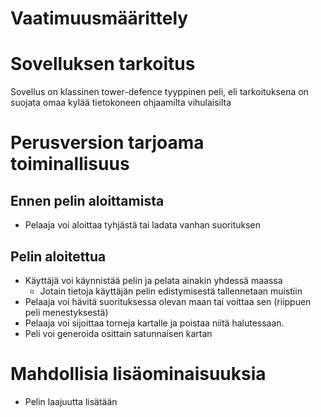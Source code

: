 # Vaatimuusmäärittely

# Sovelluksen tarkoitus  
Sovellus on klassinen tower-defence tyyppinen peli, eli tarkoituksena on suojata omaa kylää tietokoneen
ohjaamilta vihulaisilta

# Perusversion tarjoama toiminallisuus
## Ennen pelin aloittamista
* Pelaaja voi aloittaa tyhjästä tai ladata vanhan suorituksen
## Pelin aloitettua 
* Käyttäjä voi käynnistää pelin ja pelata ainakin yhdessä maassa
  * Jotain tietoja käyttäjän pelin edistymisestä tallennetaan muistiin
* Pelaaja voi hävitä suorituksessa olevan maan tai voittaa sen (riippuen peli menestyksestä)
* Pelaaja voi sijoittaa torneja kartalle ja poistaa niitä halutessaan.
* Peli voi generoida osittain satunnaisen kartan

# Mahdollisia lisäominaisuuksia
* Pelin laajuutta lisätään

